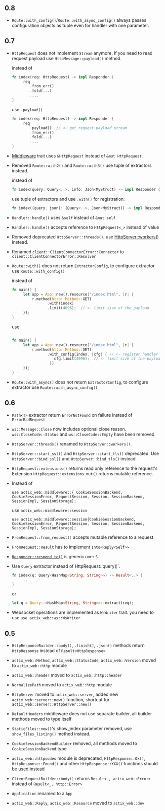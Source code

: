 ## 0.8

* `Route::with_config()`/`Route::with_async_config()` always passes configuration objects as tuple
  even for handler with one parameter.


## 0.7

* `HttpRequest` does not implement `Stream` anymore. If you need to read request payload
  use `HttpMessage::payload()` method.
  
  instead of
  
    ```rust
    fn index(req: HttpRequest) -> impl Responder {
         req
            .from_err()
            .fold(...)
            ....
    }
    ```

  use `.payload()`

    ```rust
    fn index(req: HttpRequest) -> impl Responder {
         req
            .payload()  // <- get request payload stream
            .from_err()
            .fold(...)
            ....
    }
    ```

* [Middleware](https://actix.rs/actix-web/actix_web/middleware/trait.Middleware.html)
  trait uses `&HttpRequest` instead of `&mut HttpRequest`.

* Removed `Route::with2()` and `Route::with3()` use tuple of extractors instead.
    
    instead of 

    ```rust
    fn index(query: Query<..>, info: Json<MyStruct) -> impl Responder {}
    ```

    use tuple of extractors and use `.with()` for registration:

    ```rust
    fn index((query, json): (Query<..>, Json<MyStruct)) -> impl Responder {}
    ```

* `Handler::handle()` uses `&self` instead of `&mut self`

* `Handler::handle()` accepts reference to `HttpRequest<_>` instead of value

* Removed deprecated `HttpServer::threads()`, use 
  [HttpServer::workers()](https://actix.rs/actix-web/actix_web/server/struct.HttpServer.html#method.workers) instead.

* Renamed `client::ClientConnectorError::Connector` to
  `client::ClientConnectorError::Resolver`

* `Route::with()` does not return `ExtractorConfig`, to configure
  extractor use `Route::with_config()`

    instead of 

    ```rust
    fn main() {
         let app = App::new().resource("/index.html", |r| {
             r.method(http::Method::GET)
                    .with(index)
                    .limit(4096);  // <- limit size of the payload
         });
    }
    ```
    
    use 
    
    ```rust
  
    fn main() {
         let app = App::new().resource("/index.html", |r| {
             r.method(http::Method::GET)
                    .with_config(index, |cfg| { // <- register handler
                       cfg.limit(4096);  // <- limit size of the payload
                     })
         });
    }
    ```

* `Route::with_async()` does not return `ExtractorConfig`, to configure
  extractor use `Route::with_async_config()`


## 0.6

* `Path<T>` extractor return `ErrorNotFound` on failure instead of `ErrorBadRequest`

* `ws::Message::Close` now includes optional close reason.
  `ws::CloseCode::Status` and `ws::CloseCode::Empty` have been removed.

* `HttpServer::threads()` renamed to `HttpServer::workers()`.

* `HttpServer::start_ssl()` and `HttpServer::start_tls()` deprecated.
  Use `HttpServer::bind_ssl()` and `HttpServer::bind_tls()` instead.

* `HttpRequest::extensions()` returns read only reference to the request's Extension
  `HttpRequest::extensions_mut()` returns mutable reference.

* Instead of 

   `use actix_web::middleware::{
        CookieSessionBackend, CookieSessionError, RequestSession,
        Session, SessionBackend, SessionImpl, SessionStorage};`
                                
  use `actix_web::middleware::session`

   `use actix_web::middleware::session{CookieSessionBackend, CookieSessionError,
        RequestSession, Session, SessionBackend, SessionImpl, SessionStorage};`

* `FromRequest::from_request()` accepts mutable reference to a request

* `FromRequest::Result` has to implement `Into<Reply<Self>>`

* [`Responder::respond_to()`](
  https://actix.rs/actix-web/actix_web/trait.Responder.html#tymethod.respond_to)
  is generic over `S`

*  Use `Query` extractor instead of HttpRequest::query()`.

   ```rust
   fn index(q: Query<HashMap<String, String>>) -> Result<..> {
       ...
   }
   ```

   or

   ```rust
   let q = Query::<HashMap<String, String>>::extract(req);
   ```

* Websocket operations are implemented as `WsWriter` trait.
  you need to use `use actix_web::ws::WsWriter`


## 0.5

* `HttpResponseBuilder::body()`, `.finish()`, `.json()`
   methods return `HttpResponse` instead of `Result<HttpResponse>`

* `actix_web::Method`, `actix_web::StatusCode`, `actix_web::Version`
   moved to `actix_web::http` module

* `actix_web::header` moved to `actix_web::http::header`

* `NormalizePath` moved to `actix_web::http` module

* `HttpServer` moved to `actix_web::server`, added new `actix_web::server::new()` function,
  shortcut for `actix_web::server::HttpServer::new()`

* `DefaultHeaders` middleware does not use separate builder, all builder methods moved to type itself

* `StaticFiles::new()`'s show_index parameter removed, use `show_files_listing()` method instead.

* `CookieSessionBackendBuilder` removed, all methods moved to `CookieSessionBackend` type

* `actix_web::httpcodes` module is deprecated, `HttpResponse::Ok()`, `HttpResponse::Found()` and other `HttpResponse::XXX()`
   functions should be used instead

* `ClientRequestBuilder::body()` returns `Result<_, actix_web::Error>`
  instead of `Result<_, http::Error>`

* `Application` renamed to a `App`

* `actix_web::Reply`, `actix_web::Resource` moved to `actix_web::dev`
